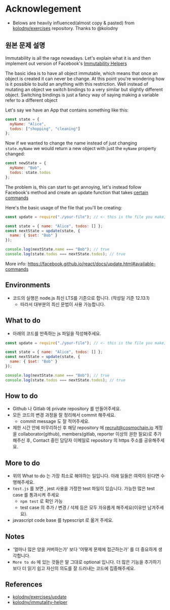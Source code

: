 
# Acknowlegement

* Belows are heavily influenced(almost copy & pasted) from
  [kolodny/exercises](https://github.com/kolodny/exercises/tree/master/update)
  repository. Thanks to @kolodny

## 원본 문제 설명

Immutability is all the rage nowadays. Let's explain what it is and then
implement out version of Facebook's
[Immutability Helpers](https://facebook.github.io/react/docs/update.html)

The basic idea is to have all object immutable, which means that once an object
is created it can never be change. At this point you're wondering how is it
possible to build an anything with this restriction. Well instead of mutating an
object we switch bindings to a very similar but slightly different object.
Switching bindings is just a fancy way of saying making a variable refer to a
different object

Let's say we have an App that contains something like this:

```js
const state = {
  myName: "Alice",
  todos: ["shopping", "cleaning"]
};
```

Now if we wanted to change the name instead of just changing `state.myName` we
would return a new object with just the `myName` property changed:

```js
const newState = {
  myName: "Bob",
  todos: state.todos
};
```

The problem is, this can start to get annoying, let's instead follow Facebook's
method and create an update function that takes
[certain commands](https://facebook.github.io/react/docs/update.html#available-commands)

Here's the basic usage of the file that you'll be creating:

```js
const update = require("./your-file"); // <- this is the file you make;

const state = { name: "Alice", todos: [] };
const nextState = update(state, {
  name: { $set: "Bob" }
});

console.log(nextState.name === "Bob"); // true
console.log(state.todos === nextState.todos); // true
```

More info: https://facebook.github.io/react/docs/update.html#available-commands

## Environments

* 코드의 실행은 node.js 최신 LTS를 기준으로 합니다. (작성일 기준 12.13.1)
  * 따라서 대부분의 최신 문법이 사용 가능합니다.

## What to do

* 아래의 코드를 만족하는 js 파일을 작성해주세요.

```js
const update = require("./your-file"); // <- this is the file you make;

const state = { name: "Alice", todos: [] };
const nextState = update(state, {
  name: { $set: "Bob" }
});

console.log(nextState.name === "Bob"); // true
console.log(state.todos === nextState.todos); // true
```

## How to do

* Github 나 Gitlab 에 private repository 를 만들어주세요.
* 모든 코드의 변경 과정을 잘 정리해서 commit 해주세요.
  * commit message 도 잘 적어주세요.
* 제한 시간 안에 마무리하신 후 해당 repository 에 recruit@cosmochain.io 계정을 collaborator(github), members(gitlab, reporter 이상의 권한 필요)로 추가해주신 후, Contact 중인 담당자 이메일로 repository 의 https 주소를 공유해주세요.

## More to do

* 위의 What to do 는 가장 최소로 해야하는 일입니다. 아래 일들은 여력이 된다면 수행해주세요.
* `test.js` 를 보면 , jest 사용을 가정한 test 파일이 있습니다. 가능한 많은 test case 를 통과시켜 주세요 
  * `npm test` 로 확인 가능
  * test case 의 추가 / 변경 / 삭제 등은 모두 자유롭게 해주세요(이유만 남겨주세요).
* javascript code base 를 typescript 로 옮겨 주세요.

## Notes

* '얼마나 많은 양을 커버하는가' 보다 '어떻게 문제에 접근하는가' 를 더 중요하게 생각합니다.
* `More to do` 에 있는 것들은 말 그대로 optional 입니다. 더 많은 기능을 추가하기보다 더 읽기 쉽고 자신의 의도를 잘 드러내는 코드에 집중해주세요.

## References

* [kolodny/exercises/update](https://github.com/kolodny/exercises/tree/master/update)
* [kolodny/immutality-helper](https://github.com/kolodny/immutability-helper)
